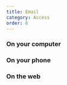 ```yaml
---
title: Email
category: Access
order: 6
---
```


### On your computer

### On your phone

### On the web
